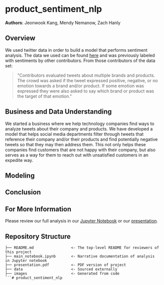 # product_sentiment_nlp

**Authors**: Jeonwook Kang, Mendy Nemanow, Zach Hanly

## Overview

We used twitter data in order to build a model that performs sentiment analysis. The data we used can be found [here](https://data.world/crowdflower/brands-and-product-emotions) and was previously labeled with sentiments by other contributors. From those contributors of the data set: 
<blockquote cite="https://kingcounty.gov/about/website/Transparency.aspx">
"Contributors evaluated tweets about multiple brands and products. The crowd was asked if the tweet expressed positive, negative, or no emotion towards a brand and/or product. If some emotion was expressed they were also asked to say which brand or product was the target of that emotion."</blockquote>

## Business and Data Understanding

We started a business where we help technology companies find ways to analyze tweets about their company and products. We have developed a model that helps social media departments filter through tweets that reference their company and/or their products and find potentially negative tweets so that they may then address them. This not only helps these companies find customers that are not happy with their company, but also serves as a way for them to reach out with unsatisfied customers in an expedite way. 


## Modeling

## Conclusion

## For More Information

Please review our full analysis in our [Jupyter Notebook](./main_notebook.ipynb) or our [presentation](./presentation.pdf).

## Repository Structure

```
├── README.md                 <- The top-level README for reviewers of this project
├── main_notebook.ipynb       <- Narrative documentation of analysis in Jupyter notebook
├── presentation.pdf          <- PDF version of project 
├── data                      <- Sourced externally
├── images                    <- Generated from code
```# product_sentiment_nlp
